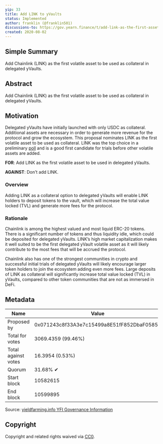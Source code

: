 ```yaml
---
yip: 33
title: Add LINK to yVaults
status: Implemented
author: franklin (@franklin501)
discussions-to: https://gov.yearn.finance/t/add-link-as-the-first-asset-for-the-upcoming-delegated-yvaults-release/847
created: 2020-08-02
---
```


## Simple Summary

Add Chainlink (LINK) as the first volatile asset to be used as collateral in
delegated yVaults.

## Abstract

Add Chainlink (LINK) as the first volatile asset to be used as collateral in
delegated yVaults.

## Motivation

Delegated yVaults have initially launched with only USDC as collateral.
Additional assets are necessary in order to generate more revenue for the
protocol and grow the ecosystem. This proposal nominates LINK as the first
volatile asset to be used as collateral. LINK was the top choice in a
preliminary
[poll](https://gov.yearn.finance/t/add-link-as-the-first-asset-for-the-upcoming-delegated-yvaults-release/847/7)
and is a good first candidate for trials before other volatile assets are added.

**FOR**: Add LINK as the first volatile asset to be used in delegated yVaults.

**AGAINST**: Don't add LINK.

### Overview

Adding LINK as a collateral option to delegated yVaults will enable LINK holders
to deposit tokens to the vault, which will increase the total value locked (TVL)
and generate more fees for the protocol.

### Rationale

Chainlink is among the highest valued and most liquid ERC-20 tokens. There is a
significant number of tokens and thus liquidity idle, which could be deposited
for delegated yVaults. LINK’s high market capitalization makes it well suited to
be the first delegated yVault volatile asset as it will likely contribute to the
most fees that will be accrued the protocol.

Chainlink also has one of the strongest communities in crypto and successful
initial trials of delegated yVaults will likely encourage larger token holders
to join the ecosystem adding even more fees. Large deposits of LINK as
collateral will significantly increase total value locked (TVL) in yVaults,
compared to other token communities that are not as immersed in DeFi.

## Metadata

| Name                | Value                                      |
| ------------------- | ------------------------------------------ |
| Proposed by         | 0x071243c8f33A3e7c15499a8E51fF852DbaF05854 |
| Total for votes     | 3069.4359 (99.46%)                         |
| Total against votes | 16.3954 (0.53%)                            |
| Quorum              | 31.68% ✔                                   |
| Start block         | 10582615                                   |
| End block           | 10599895                                   |

Source:
[yieldfarming.info YFI Governance Information](https://yieldfarming.info/yearn/vote/)

## Copyright

Copyright and related rights waived via
[CC0](https://creativecommons.org/publicdomain/zero/1.0/).
